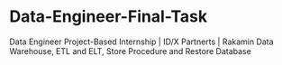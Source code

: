 # Data-Engineer-Final-Task

Data Engineer Project-Based Internship | ID/X Partnerts | Rakamin
Data Warehouse, ETL and ELT, Store Procedure and Restore Database
